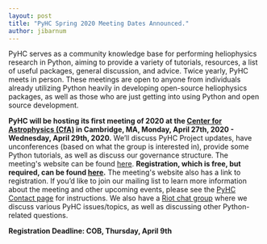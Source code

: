 ```yaml
---
layout: post
title: "PyHC Spring 2020 Meeting Dates Announced."
author: jibarnum
---
```


PyHC serves as a community knowledge base for performing heliophysics research in Python, aiming to provide a variety of tutorials, resources, a list of useful packages, general discussion, and advice. Twice yearly, PyHC meets in person. These meetings are open to anyone from individuals already utilizing Python heavily in developing open-source heliophysics packages, as well as those who are just getting into using Python and open source development. 

**PyHC will be hosting its first meeting of 2020 at the [Center for Astrophysics (CfA)](https://www.cfa.harvard.edu/) in Cambridge, MA, Monday, April 27th, 2020 - Wednesday, April 29th, 2020.** We’ll discuss PyHC Project updates, have unconferences (based on what the group is interested in), provide some Python tutorials, as well as discuss our governance structure.
The meeting's website can be found [here](http://heliopython.org/meetings/april2020/). **Registration, which is free, but required, can be found [here](https://forms.gle/fYxWXWccyTZxnVUH9).** The meeting's website also has a link to registration. If you’d like to join our mailing list to learn more information about the meeting and other upcoming events, please see the [PyHC Contact page](http://heliopython.org/contact/) for instructions. We also have a [Riot chat group]( https://riot.im/app/#/room/#heliopython:openastronomy.org
) where we discuss various PyHC issues/topics, as well as discussing other Python-related questions.

**Registration Deadline: COB, Thursday, April 9th**
